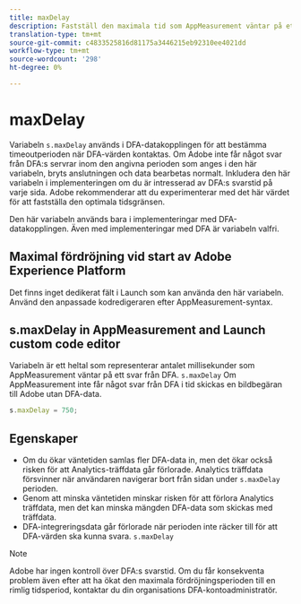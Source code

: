 ```yaml
---
title: maxDelay
description: Fastställ den maximala tid som AppMeasurement väntar på ett svar från DFA innan en bildbegäran skickas.
translation-type: tm+mt
source-git-commit: c4833525816d81175a3446215eb92310ee4021dd
workflow-type: tm+mt
source-wordcount: '298'
ht-degree: 0%

---
```



# maxDelay

Variabeln `s.maxDelay` används i DFA-datakopplingen för att bestämma timeoutperioden när DFA-värden kontaktas. Om Adobe inte får något svar från DFA:s servrar inom den angivna perioden som anges i den här variabeln, bryts anslutningen och data bearbetas normalt. Inkludera den här variabeln i implementeringen om du är intresserad av DFA:s svarstid på varje sida. Adobe rekommenderar att du experimenterar med det här värdet för att fastställa den optimala tidsgränsen.

Den här variabeln används bara i implementeringar med DFA-datakopplingen. Även med implementeringar med DFA är variabeln valfri.

## Maximal fördröjning vid start av Adobe Experience Platform

Det finns inget dedikerat fält i Launch som kan använda den här variabeln. Använd den anpassade kodredigeraren efter AppMeasurement-syntax.

## s.maxDelay in AppMeasurement and Launch custom code editor

Variabeln är ett heltal som representerar antalet millisekunder som AppMeasurement väntar på ett svar från DFA. `s.maxDelay` Om AppMeasurement inte får något svar från DFA i tid skickas en bildbegäran till Adobe utan DFA-data.

```js
s.maxDelay = 750;
```

## Egenskaper

* Om du ökar väntetiden samlas fler DFA-data in, men det ökar också risken för att Analytics-träffdata går förlorade. Analytics träffdata försvinner när användaren navigerar bort från sidan under `s.maxDelay` perioden.
* Genom att minska väntetiden minskar risken för att förlora Analytics träffdata, men det kan minska mängden DFA-data som skickas med träffdata.
* DFA-integreringsdata går förlorade när perioden inte räcker till för att DFA-värden ska kunna svara. `s.maxDelay`

>[!NOTE]
>
>Adobe har ingen kontroll över DFA:s svarstid. Om du får konsekventa problem även efter att ha ökat den maximala fördröjningsperioden till en rimlig tidsperiod, kontaktar du din organisations DFA-kontoadministratör.
